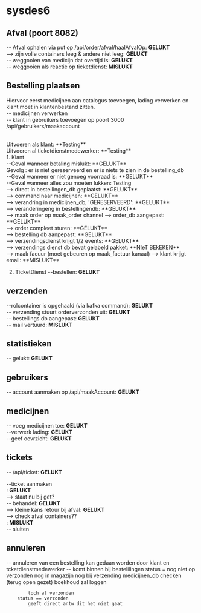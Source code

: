# sysdes6

## Afval (poort 8082)
-- Afval ophalen via put op /api/order/afval/haalAfvalOp: **GELUKT** <br>
--> zijn volle containers leeg & andere niet leeg: **GELUKT** <br>
-- weggooien van medicijn dat overtijd is: **GELUKT** <br>
-- weggooien als reactie op ticketdienst: **MISLUKT** <br>

## Bestelling plaatsen

Hiervoor eerst medicijnen aan catalogus toevoegen, lading verwerken en klant moet in klantenbestand zitten.
<br>
-- medicijnen verwerken
<br>
-- klant in gebruikers toevoegen op poort 3000 /api/gebruikers/maakaccount 
<br>

<br> 
Uitvoeren als klant: **Testing**
<br> 
Uitvoeren al ticketdienstmedewerker: **Testing**
<br>
1. Klant
<br>
--Geval wanneer betaling mislukt: **GELUKT**
<br>
Gevolg : er is niet gereserveerd en er is niets te zien in de bestelling_db
<br>
--Geval wanneer er niet genoeg voorraad is: **GELUKT**
  <br>
  --Geval wanneer alles zou moeten lukken: Testing
  <br>
	--> direct in bestellingen_db geplaatst: **GELUKT** <br>
	--> command naar medicijnen: **GELUKT** <br>
	--> verandring in medicijnen_db, 'GERESERVEERD': **GELUKT** <br>
	--> veranderingeng in bestellingendb: **GELUKT** <br>
	--> maak order op maak_order channel
		--> order_db aangepast: **GELUKT** <br>
		--> order compleet sturen: **GELUKT** <br>
			--> bestelling db aanpepast: **GELUKT** <br>
			--> verzendingsdienst krijgt 1/2 events: **GELUKT** <br>
				-->  verzendings dienst db bevat gelabeld pakket: **NIeT BEkEKEN** <br>
	--> maak facuur (moet gebeuren op maak_factuur kanaal)
		--> klant krijgt email: **MISLUKT** <br>

2. TicketDienst
--bestellen: **GELUKT** <br>


## verzenden

--rolcontainer is opgehaald (via kafka command): **GELUKT** <br>
	-- verzending stuurt orderverzonden uit: **GELUKT** <br>
	-- bestellings db aangepast: **GELUKT** <br>
	-- mail vertuurd: **MISLUKT** <br>
	
## statistieken

-- gelukt: **GELUKT** <br>

## gebruikers
-- account aanmaken op /api/maakAccount: **GELUKT** <br>


## medicijnen

-- voeg medicijnen toe: **GELUKT** <br>
--verwerk lading: **GELUKT** <br>
--geef oevrzicht: **GELUKT** <br>

## tickets
-- /api/ticket: **GELUKT** <br>

--ticket aanmaken <br>: **GELUKT** <br>
--> staat nu bij get? <br>
-- behandel: **GELUKT** <br>
--> kleine kans retour bij afval: **GELUKT** <br>
--> check afval containers?? <br>: **MISLUKT** <br>
-- sluiten <br>

## annuleren

-- annuleren van een bestelling
	kan gedaan worden door klant en tcketdienstmedewerker
	-- komt binnen bij bestelilingen
		status = nog niet op verzonden
			nog in magazijn
			nog bij verzending
				medicijnen_db checken (terug open gezet)
				boekhoud zal loggen 

			toch al verzonden
		status == verzonden
			geeft direct antw dit het niet gaat 
